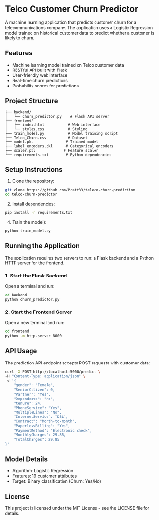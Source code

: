 # Telco Customer Churn Predictor

A machine learning application that predicts customer churn for a telecommunications company. The application uses a Logistic Regression model trained on historical customer data to predict whether a customer is likely to churn.

## Features

- Machine learning model trained on Telco customer data
- RESTful API built with Flask
- User-friendly web interface
- Real-time churn predictions
- Probability scores for predictions

## Project Structure

```
├── backend/
│   └── churn_predictor.py    # Flask API server
├── frontend/
│   ├── index.html           # Web interface
│   └── styles.css           # Styling
├── train_model.py           # Model training script
├── Telco_Churn.csv          # Dataset
├── model.pkl               # Trained model
├── label_encoders.pkl      # Categorical encoders
├── scaler.pkl             # Feature scaler
└── requirements.txt        # Python dependencies
```

## Setup Instructions

1. Clone the repository:
```bash
git clone https://github.com/Pratt33/teleco-churn-prediction
cd telco-churn-predictor
```

2. Install dependencies:
```bash
pip install -r requirements.txt
```

4. Train the model):
```bash
python train_model.py
```

## Running the Application

The application requires two servers to run: a Flask backend and a Python HTTP server for the frontend.

### 1. Start the Flask Backend

Open a terminal and run:
```bash
cd backend
python churn_predictor.py
```

### 2. Start the Frontend Server

Open a new terminal and run:
```bash
cd frontend
python -m http.server 8000
```


## API Usage

The prediction API endpoint accepts POST requests with customer data:

```bash
curl -X POST http://localhost:5000/predict \
-H "Content-Type: application/json" \
-d '{
    "gender": "Female",
    "SeniorCitizen": 0,
    "Partner": "Yes",
    "Dependents": "No",
    "tenure": 24,
    "PhoneService": "Yes",
    "MultipleLines": "No",
    "InternetService": "DSL",
    "Contract": "Month-to-month",
    "PaperlessBilling": "Yes",
    "PaymentMethod": "Electronic check",
    "MonthlyCharges": 29.85,
    "TotalCharges": 29.85
}'
```

## Model Details

- Algorithm: Logistic Regression
- Features: 19 customer attributes
- Target: Binary classification (Churn: Yes/No)


## License

This project is licensed under the MIT License - see the LICENSE file for details.

